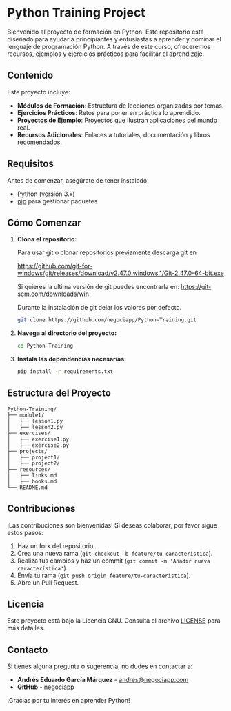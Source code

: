 # Python Training Project

Bienvenido al proyecto de formación en Python. Este repositorio está diseñado para ayudar a principiantes y entusiastas a aprender y dominar el lenguaje de programación Python. A través de este curso, ofreceremos recursos, ejemplos y ejercicios prácticos para facilitar el aprendizaje.

## Contenido

Este proyecto incluye:

- **Módulos de Formación**: Estructura de lecciones organizadas por temas.
- **Ejercicios Prácticos**: Retos para poner en práctica lo aprendido.
- **Proyectos de Ejemplo**: Proyectos que ilustran aplicaciones del mundo real.
- **Recursos Adicionales**: Enlaces a tutoriales, documentación y libros recomendados.

## Requisitos

Antes de comenzar, asegúrate de tener instalado:

- [Python](https://www.python.org/downloads/) (versión 3.x)
- [pip](https://pip.pypa.io/en/stable/) para gestionar paquetes

## Cómo Comenzar

1. **Clona el repositorio:**

    Para usar git o clonar repositorios previamente descarga git en 

    https://github.com/git-for-windows/git/releases/download/v2.47.0.windows.1/Git-2.47.0-64-bit.exe

    Si quieres la ultima versión de git puedes encontrarla en:
    https://git-scm.com/downloads/win

    Durante la instalación de git dejar los valores por defecto.

   ```bash
   git clone https://github.com/negociapp/Python-Training.git
   ```

2. **Navega al directorio del proyecto:**

   ```bash
   cd Python-Training
   ```

3. **Instala las dependencias necesarias:**

   ```bash
   pip install -r requirements.txt
   ```

## Estructura del Proyecto

```
Python-Training/
├── module1/
│   ├── lesson1.py
│   ├── lesson2.py
├── exercises/
│   ├── exercise1.py
│   ├── exercise2.py
├── projects/
│   ├── project1/
│   ├── project2/
├── resources/
│   ├── links.md
│   ├── books.md
└── README.md
```

## Contribuciones

¡Las contribuciones son bienvenidas! Si deseas colaborar, por favor sigue estos pasos:

1. Haz un fork del repositorio.
2. Crea una nueva rama (`git checkout -b feature/tu-caracteristica`).
3. Realiza tus cambios y haz un commit (`git commit -m 'Añadir nueva característica'`).
4. Envía tu rama (`git push origin feature/tu-caracteristica`).
5. Abre un Pull Request.

## Licencia

Este proyecto está bajo la Licencia GNU. Consulta el archivo [LICENSE](LICENSE) para más detalles.

## Contacto

Si tienes alguna pregunta o sugerencia, no dudes en contactar a:

- **Andrés Eduardo García Márquez** - [andres@negociapp.com](mailto:andres@negociapp.com)
- **GitHub** - [negociapp](https://github.com/negociapp)

¡Gracias por tu interés en aprender Python!
